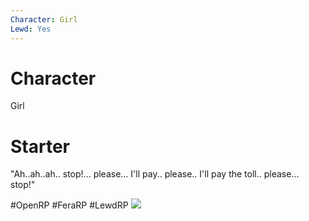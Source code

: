 ```yaml
---
Character: Girl
Lewd: Yes
---
```

# Character
Girl

# Starter
"Ah..ah..ah.. stop!... please... I'll pay.. please.. I'll pay the toll.. please... stop!"

  

#OpenRP #FeraRP #LewdRP 
![](EmFowyHWoAEwGiX.jpg)